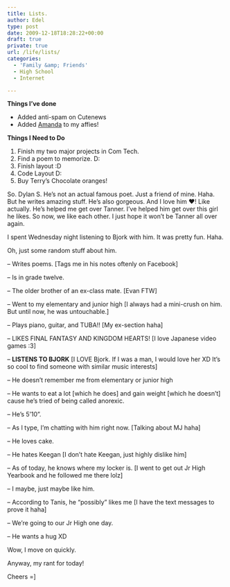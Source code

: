 ```yaml
---
title: Lists.
author: Edel
type: post
date: 2009-12-18T18:28:22+00:00
draft: true
private: true
url: /life/lists/
categories:
  - 'Family &amp; Friends'
  - High School
  - Internet

---
```

**Things I&#8217;ve done**

  * Added anti-spam on Cutenews
  * Added [Amanda][1] to my affies!

**Things I Need to Do**

  1. Finish my two major projects in Com Tech.
  2. Find a poem to memorize. D:
  3. Finish layout :D
  4. Code Layout D:
  5. Buy Terry&#8217;s Chocolate oranges!

So. Dylan S. He&#8217;s not an actual famous poet. Just a friend of mine. Haha. But he writes amazing stuff. He&#8217;s also gorgeous. And I love him ♥! Like actually. He&#8217;s helped me get over Tanner. I&#8217;ve helped him get over this girl he likes. So now, we like each other. I just hope it won&#8217;t be Tanner all over again.

I spent Wednesday night listening to Bjork with him. It was pretty fun. Haha.

Oh, just some random stuff about him.

&#8211; Writes poems. [Tags me in his notes oftenly on Facebook]
  
&#8211; Is in grade twelve.
  
&#8211; The older brother of an ex-class mate. [Evan FTW]
  
&#8211; Went to my elementary and junior high [I always had a mini-crush on him. But until now, he was untouchable.]
  
&#8211; Plays piano, guitar, and TUBA!! [My ex-section haha]
  
&#8211; LIKES FINAL FANTASY AND KINGDOM HEARTS! [I love Japanese video games :3]
  
&#8211; **LISTENS TO BJORK** [I LOVE Bjork. If I was a man, I would love her XD It&#8217;s so cool to find someone with similar music interests]
  
&#8211; He doesn&#8217;t remember me from elementary or junior high
  
&#8211; He wants to eat a lot [which he does] and gain weight [which he doesn&#8217;t] cause he&#8217;s tried of being called anorexic.
  
&#8211; He&#8217;s 5&#8217;10&#8221;.
  
&#8211; As I type, I&#8217;m chatting with him right now. [Talking about MJ haha]
  
&#8211; He loves cake.
  
&#8211; He hates Keegan [I don&#8217;t hate Keegan, just highly dislike him]
  
&#8211; As of today, he knows where my locker is. [I went to get out Jr High Yearbook and he followed me there lolz]
  
&#8211; I maybe, just maybe like him.
  
&#8211; According to Tanis, he &#8220;possibly&#8221; likes me [I have the text messages to prove it haha]
  
&#8211; We&#8217;re going to our Jr High one day.
  
&#8211; He wants a hug XD

Wow, I move on quickly.

Anyway, my rant for today!

Cheers =]

<ol class="footnote">
</ol>

 [1]: #